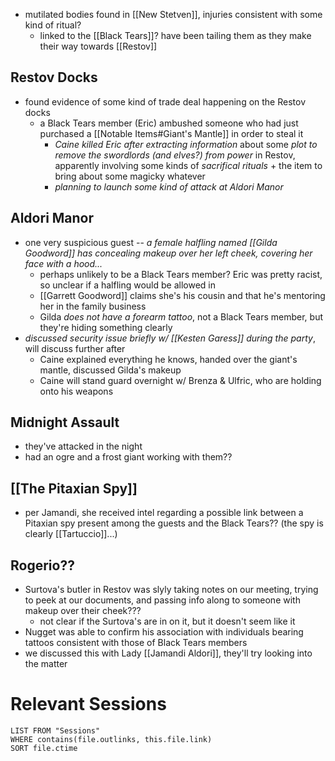 - mutilated bodies found in [[New Stetven]], injuries consistent with some kind of ritual?
	- linked to the [[Black Tears]]? have been tailing them as they make their way towards [[Restov]]

## Restov Docks
- found evidence of some kind of trade deal happening on the Restov docks
	- a Black Tears member (Eric) ambushed someone who had just purchased a [[Notable Items#Giant's Mantle]] in order to steal it
		- *Caine killed Eric after extracting information* about some *plot to remove the swordlords (and elves?) from power* in Restov, apparently involving some kinds of *sacrifical rituals* + the item to bring about some magicky whatever
		- *planning to launch some kind of attack at Aldori Manor*

## Aldori Manor
- one very suspicious guest -- *a female halfling named [[Gilda Goodword]] has concealing makeup over her left cheek, covering her face with a hood...*
	- perhaps unlikely to be a Black Tears member? Eric was pretty racist, so unclear if a halfling would be allowed in
	- [[Garrett Goodword]] claims she's his cousin and that he's mentoring her in the family business
	- Gilda *does not have a forearm tattoo*, not a Black Tears member, but they're hiding something clearly
- *discussed security issue briefly w/ [[Kesten Garess]] during the party*, will discuss further after
	- Caine explained everything he knows, handed over the giant's mantle, discussed Gilda's makeup
	- Caine will stand guard overnight w/ Brenza & Ulfric, who are holding onto his weapons

## Midnight Assault
- they've attacked in the night
- had an ogre and a frost giant working with them??

## [[The Pitaxian Spy]]
- per Jamandi, she received intel regarding a possible link between a Pitaxian spy present among the guests and the Black Tears?? (the spy is clearly [[Tartuccio]]...)

## Rogerio??
- Surtova's butler in Restov was slyly taking notes on our meeting, trying to peek at our documents, and passing info along to someone with makeup over their cheek???
	- not clear if the Surtova's are in on it, but it doesn't seem like it
- Nugget was able to confirm his association with individuals bearing tattoos consistent with those of Black Tears members
- we discussed this with Lady [[Jamandi Aldori]], they'll try looking into the matter

# Relevant Sessions
```dataview
LIST FROM "Sessions"
WHERE contains(file.outlinks, this.file.link)
SORT file.ctime
```
